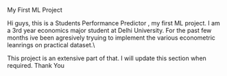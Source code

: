 My First ML Project

Hi guys, this is a Students Performance Predictor , my first ML project.
I am a 3rd year economics major student at Delhi University. For the past few months ive been agresively tryuing to implement the various econometric leanrings on practical dataset.\

This project is an extensive part of that. I will update this section when required.
Thank You
